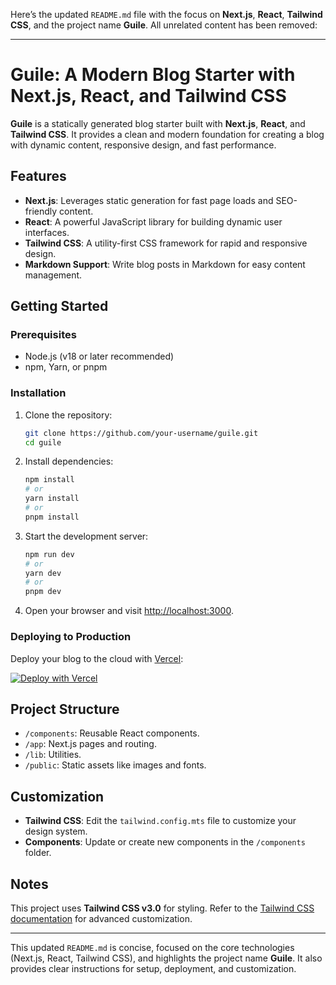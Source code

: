 Here’s the updated `README.md` file with the focus on **Next.js**, **React**, **Tailwind CSS**, and the project name **Guile**. All unrelated content has been removed:

---

# Guile: A Modern Blog Starter with Next.js, React, and Tailwind CSS

**Guile** is a statically generated blog starter built with **Next.js**, **React**, and **Tailwind CSS**. It provides a clean and modern foundation for creating a blog with dynamic content, responsive design, and fast performance.

## Features

- **Next.js**: Leverages static generation for fast page loads and SEO-friendly content.
- **React**: A powerful JavaScript library for building dynamic user interfaces.
- **Tailwind CSS**: A utility-first CSS framework for rapid and responsive design.
- **Markdown Support**: Write blog posts in Markdown for easy content management.

## Getting Started

### Prerequisites

- Node.js (v18 or later recommended)
- npm, Yarn, or pnpm

### Installation

1. Clone the repository:
   ```bash
   git clone https://github.com/your-username/guile.git
   cd guile
   ```

2. Install dependencies:
   ```bash
   npm install
   # or
   yarn install
   # or
   pnpm install
   ```

3. Start the development server:
   ```bash
   npm run dev
   # or
   yarn dev
   # or
   pnpm dev
   ```

4. Open your browser and visit [http://localhost:3000](http://localhost:3000).

### Deploying to Production

Deploy your blog to the cloud with [Vercel](https://vercel.com):

[![Deploy with Vercel](https://vercel.com/button)](https://vercel.com/new/clone?repository-url=https://github.com/your-username/guile&project-name=guile&repository-name=guile)

## Project Structure
- `/components`: Reusable React components.
- `/app`: Next.js pages and routing.
- `/lib`: Utilities.
- `/public`: Static assets like images and fonts.

## Customization

- **Tailwind CSS**: Edit the `tailwind.config.mts` file to customize your design system.
- **Components**: Update or create new components in the `/components` folder.

## Notes

This project uses **Tailwind CSS v3.0** for styling. Refer to the [Tailwind CSS documentation](https://tailwindcss.com/docs) for advanced customization.

---

This updated `README.md` is concise, focused on the core technologies (Next.js, React, Tailwind CSS), and highlights the project name **Guile**. It also provides clear instructions for setup, deployment, and customization.